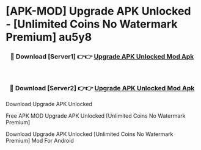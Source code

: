 # [APK-MOD] Upgrade APK Unlocked - [Unlimited Coins No Watermark Premium] au5y8



<div align="center">
<h3>🔴 Download [Server1] 👉👉 <a href="https://momento.my/?title=Upgrade_APK_Unlocked">Upgrade APK Unlocked Mod Apk</a></h3><br>

<h3>🔴 Download [Server2] 👉👉 <a href="https://momento.my/?title=Upgrade_APK_Unlocked">Upgrade APK Unlocked Mod Apk</a></h3>
</div>



Download Upgrade APK Unlocked 

Free APK MOD Upgrade APK Unlocked [Unlimited Coins No Watermark Premium]

Download Upgrade APK Unlocked [Unlimited Coins No Watermark Premium] Mod For Android

